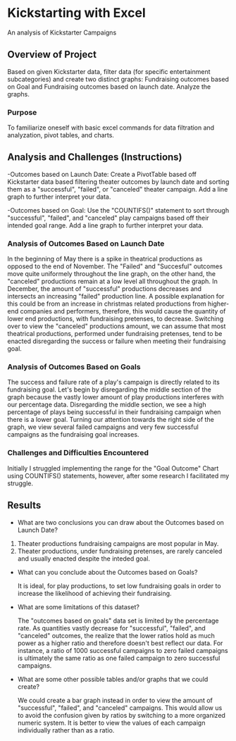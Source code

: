 # Kickstarting with Excel
  An analysis of Kickstarter Campaigns
## Overview of Project
  Based on given Kickstarter data, filter data (for specific entertainment subcategories) and create two distinct graphs: Fundraising outcomes based on Goal and Fundraising outcomes based on launch date. Analyze the graphs.
### Purpose
  To familiarize oneself with basic excel commands for data filtration and analyzation, pivot tables, and charts. 
## Analysis and Challenges (Instructions)
  -Outcomes based on Launch Date:    Create a PivotTable based off Kickstarter data based filtering theater outcomes by launch date and sorting them as a "successful", "failed", or "canceled" theater campaign. Add a line graph to further interpret your data.
  
  -Outcomes based on Goal:    Use the "COUNTIFS()" statement to sort through "successful", "failed", and "canceled" play campaigns based off their intended goal range. Add a line graph to further interpret your data.
### Analysis of Outcomes Based on Launch Date
  In the beginning of May there is a spike in theatrical productions as opposed to the end of November. The "Failed" and "Succesful" outcomes move quite uniformely throughout the line graph, on the other hand, the "canceled" productions remain at a low level all throughout the graph. In December, the amount of "successful" productions decreases and intersects an increasing "failed" production line. A possible explanation for this could be from an increase in christmas related productions from higher-end companies and performers, therefore, this would cause the quantity of lower end productions, with fundraising pretenses, to decrease. Switching over to view the "canceled" productions amount, we can assume that most theatrical productions, performed under fundraising pretenses, tend to be enacted disregarding the success or failure when meeting their fundraising goal. 
### Analysis of Outcomes Based on Goals
  The success and failure rate of a play's campaign is directly related to its fundraising goal. Let's begin by disregarding the middle section of the graph because the vastly lower amount of play productions interferes with our percentage data. Disregarding the middle section, we see a high percentage of plays being successful in their fundraising campaign when there is a lower goal. Turning our attention towards the right side of the graph, we view several failed campaigns and very few successful campaigns as the fundraising goal increases.
### Challenges and Difficulties Encountered
Initially I struggled implementing the range for the "Goal Outcome" Chart using COUNTIFS() statements, however, after some research I facilitated my struggle.
## Results

- What are two conclusions you can draw about the Outcomes based on Launch Date?

1) Theater productions fundraising campaigns are most popular in May.
2) Theater productions, under fundraising pretenses, are rarely canceled and usually enacted despite the inteded goal.

- What can you conclude about the Outcomes based on Goals?

  It is ideal, for play productions, to set low fundraising goals in order to increase the likelihood of achieving their fundraising.

- What are some limitations of this dataset?

  The "outcomes based on goals" data set is limited by the percentage rate. As quantities vastly decrease for "successful", "failed", and "canceled" outcomes, the realize that the lower ratios hold as much power as a higher ratio and therefore doesn't best reflect our data. For instance, a ratio of 1000 successful campaigns to zero failed campaigns is ultimately the same ratio as one failed campaign to zero successful campaigns.

- What are some other possible tables and/or graphs that we could create?

  We could create a bar graph instead in order to view the amount of "successful", "failed", and "canceled" campaigns. This would allow us to avoid the confusion given by ratios by switching to a more organized numeric system. It is better to view the values of each campaign individually rather than as a ratio.
